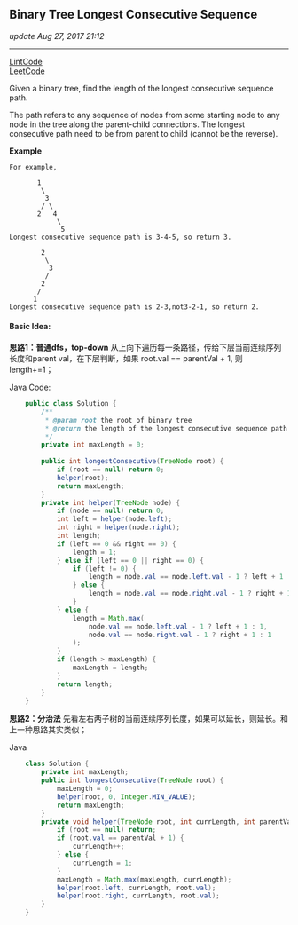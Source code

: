 ## Binary Tree Longest Consecutive Sequence 
_update Aug 27, 2017  21:12_

---
[LintCode](http://www.lintcode.com/en/problem/binary-tree-longest-consecutive-sequence/)   
[LeetCode](https://leetcode.com/problems/binary-tree-longest-consecutive-sequence/description/)

Given a binary tree, find the length of the longest consecutive sequence path.

The path refers to any sequence of nodes from some starting node to any node in the tree along the parent-child connections. The longest consecutive path need to be from parent to child (cannot be the reverse).

**Example**

    For example,
        
           1
            \
             3
            / \
           2   4
                \
                 5
    Longest consecutive sequence path is 3-4-5, so return 3.
         
            2
             \
              3
             / 
            2    
           / 
          1
    Longest consecutive sequence path is 2-3,not3-2-1, so return 2.
    
#### Basic Idea:
**思路1：普通dfs，top-down**
从上向下遍历每一条路径，传给下层当前连续序列长度和parent val，在下层判断，如果 root.val == parentVal + 1, 则 length+=1；

Java Code:
```java
    public class Solution {
        /**
         * @param root the root of binary tree
         * @return the length of the longest consecutive sequence path
         */
        private int maxLength = 0;
         
        public int longestConsecutive(TreeNode root) {
            if (root == null) return 0;
            helper(root);
            return maxLength;
        }
        private int helper(TreeNode node) {
            if (node == null) return 0;
            int left = helper(node.left);
            int right = helper(node.right);
            int length;
            if (left == 0 && right == 0) {
                length = 1;
            } else if (left == 0 || right == 0) {
                if (left != 0) {
                    length = node.val == node.left.val - 1 ? left + 1 : 1;
                } else {
                    length = node.val == node.right.val - 1 ? right + 1 : 1;
                }
            } else {
                length = Math.max(
                    node.val == node.left.val - 1 ? left + 1 : 1, 
                    node.val == node.right.val - 1 ? right + 1 : 1
                );
            }
            if (length > maxLength) {
                maxLength = length;
            }
            return length;
        }
    }
```

**思路2：分治法**
先看左右两子树的当前连续序列长度，如果可以延长，则延长。和上一种思路其实类似；

Java
```java
    class Solution {
        private int maxLength;
        public int longestConsecutive(TreeNode root) {
            maxLength = 0;
            helper(root, 0, Integer.MIN_VALUE);
            return maxLength;
        }
        private void helper(TreeNode root, int currLength, int parentVal) {
            if (root == null) return;
            if (root.val == parentVal + 1) {
                currLength++;
            } else {
                currLength = 1;
            }
            maxLength = Math.max(maxLength, currLength);
            helper(root.left, currLength, root.val);
            helper(root.right, currLength, root.val);
        }
    }
```
    